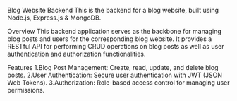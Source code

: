 Blog Website Backend
This is the backend for a blog website, built using Node.js, Express.js & MongoDB.

Overview
This backend application serves as the backbone for managing blog posts and users for the corresponding blog website. It provides a RESTful API for performing CRUD operations on blog posts as well as user authentication and authorization functionalities.

Features
1.Blog Post Management: Create, read, update, and delete blog posts.
2.User Authentication: Secure user authentication with JWT (JSON Web Tokens).
3.Authorization: Role-based access control for managing user permissions.
